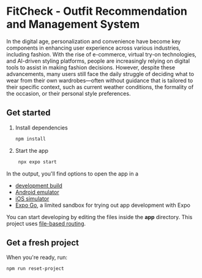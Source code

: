 # FitCheck - Outfit Recommendation and Management System

In the digital age, personalization and convenience have become key components in enhancing user experience across various industries, including fashion. With the rise of e-commerce, virtual try-on technologies, and AI-driven styling platforms, people are increasingly relying on digital tools to assist in making fashion decisions. However, despite these advancements, many users still face the daily struggle of deciding what to wear from their own wardrobes—often without guidance that is tailored to their specific context, such as current weather conditions, the formality of the occasion, or their personal style preferences.

## Get started

1. Install dependencies

   ```bash
   npm install
   ```

2. Start the app

   ```bash
    npx expo start
   ```

In the output, you'll find options to open the app in a

- [development build](https://docs.expo.dev/develop/development-builds/introduction/)
- [Android emulator](https://docs.expo.dev/workflow/android-studio-emulator/)
- [iOS simulator](https://docs.expo.dev/workflow/ios-simulator/)
- [Expo Go](https://expo.dev/go), a limited sandbox for trying out app development with Expo

You can start developing by editing the files inside the **app** directory. This project uses [file-based routing](https://docs.expo.dev/router/introduction).

## Get a fresh project

When you're ready, run:

```bash
npm run reset-project
```
